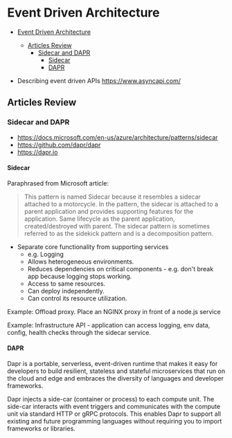 # Event Driven Architecture

- [Event Driven Architecture](#event-driven-architecture)
  - [Articles Review](#articles-review)
    - [Sidecar and DAPR](#sidecar-and-dapr)
      - [Sidecar](#sidecar)
      - [DAPR](#dapr)

- Describing event driven APIs <https://www.asyncapi.com/>

## Articles Review

### Sidecar and DAPR

- <https://docs.microsoft.com/en-us/azure/architecture/patterns/sidecar>
- <https://github.com/dapr/dapr>
- <https://dapr.io>

#### Sidecar

Paraphrased from Microsoft article:

> This pattern is named Sidecar because it resembles a sidecar attached to a motorcycle.
> In the pattern, the sidecar is attached to a parent application and provides supporting features for the application.
> Same lifecycle as the parent application, created/destroyed with parent.
> The sidecar pattern is sometimes referred to as the sidekick pattern and is a decomposition pattern.

- Separate core functionality from supporting services 
  - e.g. Logging
  - Allows heterogeneous environments.
  - Reduces dependencies on critical components - e.g. don't break app because logging stops working.
  - Access to same resources.
  - Can deploy independently.
  - Can control its resource utilization.

Example: Offload proxy. Place an NGINX proxy in front of a node.js service

Example: Infrastructure API - application can access logging, env data, config, health checks through the sidecar service.

#### DAPR

Dapr is a portable, serverless, event-driven runtime that makes it easy for developers to build resilient, stateless and stateful microservices that run on the cloud and edge and embraces the diversity of languages and developer frameworks.

Dapr injects a side-car (container or process) to each compute unit. The side-car interacts with event triggers and communicates with the compute unit via standard HTTP or gRPC protocols. This enables Dapr to support all existing and future programming languages without requiring you to import frameworks or libraries.